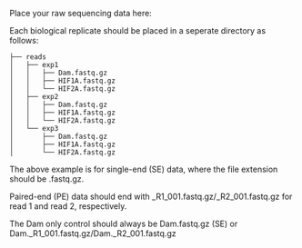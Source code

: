 Place your raw sequencing data here:

Each biological replicate should be placed in a seperate directory as follows:

```
├── reads
│   ├── exp1
│   │   ├── Dam.fastq.gz
│   │   ├── HIF1A.fastq.gz
│   │   └── HIF2A.fastq.gz
│   ├── exp2
│   │   ├── Dam.fastq.gz
│   │   ├── HIF1A.fastq.gz
│   │   └── HIF2A.fastq.gz
│   └── exp3
│       ├── Dam.fastq.gz
│       ├── HIF1A.fastq.gz
│       └── HIF2A.fastq.gz
```

The above example is for single-end (SE) data, where the file extension should be .fastq.gz.

Paired-end (PE) data should end with \_R1\_001.fastq.gz/\_R2\_001.fastq.gz for read 1 and read 2, respectively.

The Dam only control should always be Dam.fastq.gz (SE) or Dam.\_R1\_001.fastq.gz/Dam.\_R2\_001.fastq.gz
